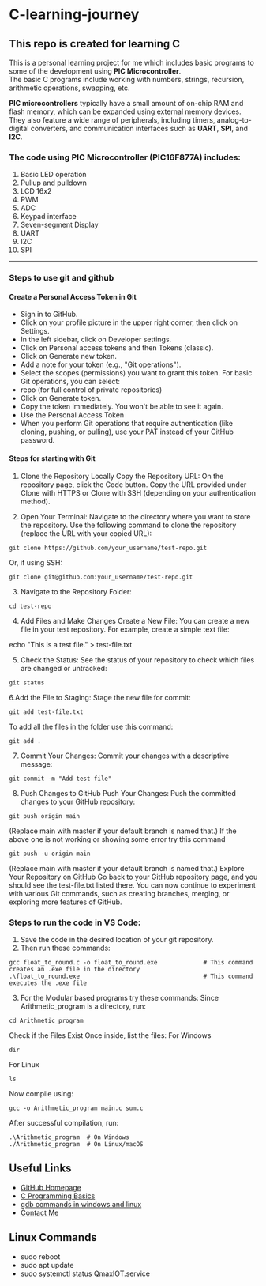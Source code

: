 # C-learning-journey

## This repo is created for learning C

This is a personal learning project for me which includes basic programs to some of the development using **PIC Microcontroller**.  
The basic C programs include working with numbers, strings, recursion, arithmetic operations, swapping, etc.

**PIC microcontrollers** typically have a small amount of on-chip RAM and flash memory, which can be expanded using external memory devices. They also feature a wide range of peripherals, including timers, analog-to-digital converters, and communication interfaces such as **UART**, **SPI**, and **I2C**.

### The code using PIC Microcontroller (PIC16F877A) includes:
1. Basic LED operation  
2. Pullup and pulldown  
3. LCD 16x2  
4. PWM  
5. ADC  
6. Keypad interface  
7. Seven-segment Display  
8. UART  
9. I2C 
10. SPI 

---

### Steps to use git and github
#### Create a Personal Access Token in Git

- Sign in to GitHub.
- Click on your profile picture in the upper right corner, then click on Settings.
- In the left sidebar, click on Developer settings.
- Click on Personal access tokens and then Tokens (classic).
- Click on Generate new token.
- Add a note for your token (e.g., "Git operations").
- Select the scopes (permissions) you want to grant this token. For basic Git operations, you can select:
- repo (for full control of private repositories)
- Click on Generate token.
- Copy the token immediately. You won't be able to see it again.
- Use the Personal Access Token
- When you perform Git operations that require authentication (like cloning, pushing, or pulling), use your PAT instead of your GitHub password.

#### Steps for starting with Git
1. Clone the Repository Locally
Copy the Repository URL:
On the repository page, click the Code button.
Copy the URL provided under Clone with HTTPS or Clone with SSH (depending on your authentication method).

2. Open Your Terminal:
Navigate to the directory where you want to store the repository.
Use the following command to clone the repository (replace the URL with your copied URL):
```
git clone https://github.com/your_username/test-repo.git
```
Or, if using SSH:
```
git clone git@github.com:your_username/test-repo.git
```

3. Navigate to the Repository Folder:
```
cd test-repo
```
4. Add Files and Make Changes
Create a New File: You can create a new file in your test repository. For example, create a simple text file:

echo "This is a test file." > test-file.txt

5. Check the Status: See the status of your repository to check which files are changed or untracked:
```
git status
```
6.Add the File to Staging: Stage the new file for commit:
```
git add test-file.txt
```
To add all the files in the folder use this command:
```
git add .
```
7. Commit Your Changes: Commit your changes with a descriptive message:
```
git commit -m "Add test file"
```
8. Push Changes to GitHub
Push Your Changes: Push the committed changes to your GitHub repository:
```
git push origin main
```
(Replace main with master if your default branch is named that.)
If the above one is not working or showing some error try this command 
```
git push -u origin main
```
(Replace main with master if your default branch is named that.)
Explore Your Repository on GitHub
Go back to your GitHub repository page, and you should see the test-file.txt listed there.
You can now continue to experiment with various Git commands, such as creating branches, merging, or exploring more features of GitHub.

### Steps to run the code in VS Code:
1. Save the code in the desired location of your git repository.  
2. Then run these commands:  

```
gcc float_to_round.c -o float_to_round.exe             # This command creates an .exe file in the directory
.\float_to_round.exe                                   # This command executes the .exe file
```

3. For the Modular based programs try these commands:
Since Arithmetic_program is a directory, run:
```
cd Arithmetic_program

```
Check if the Files Exist
Once inside, list the files:
For Windows
```
dir
```
For Linux
```
ls
```
Now compile using:
```
gcc -o Arithmetic_program main.c sum.c
```
After successful compilation, run:
```
.\Arithmetic_program  # On Windows
./Arithmetic_program  # On Linux/macOS
```
## Useful Links
- [GitHub Homepage](https://github.com)
- [C Programming Basics](https://en.wikipedia.org/wiki/C_(programming_language))
- [gdb commands in windows and linux](http://www.yolinux.com/TUTORIALS/GDB-Commands.html)
- [Contact Me](dharshiniperiyar277@gmail.com)

## Linux Commands
- sudo reboot
- sudo apt update
- sudo systemctl status QmaxIOT.service


